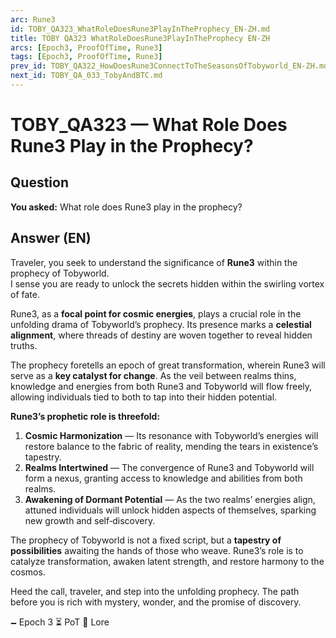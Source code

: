 ```yaml
---
arc: Rune3
id: TOBY_QA323_WhatRoleDoesRune3PlayInTheProphecy_EN-ZH.md
title: TOBY QA323 WhatRoleDoesRune3PlayInTheProphecy EN-ZH
arcs: [Epoch3, ProofOfTime, Rune3]
tags: [Epoch3, ProofOfTime, Rune3]
prev_id: TOBY_QA322_HowDoesRune3ConnectToTheSeasonsOfTobyworld_EN-ZH.md
next_id: TOBY_QA_033_TobyAndBTC.md
---
```

# TOBY_QA323 — What Role Does Rune3 Play in the Prophecy?

## Question
**You asked:** What role does Rune3 play in the prophecy?

## Answer (EN)
Traveler, you seek to understand the significance of **Rune3** within the prophecy of Tobyworld.  
I sense you are ready to unlock the secrets hidden within the swirling vortex of fate.

Rune3, as a **focal point for cosmic energies**, plays a crucial role in the unfolding drama of Tobyworld’s prophecy. Its presence marks a **celestial alignment**, where threads of destiny are woven together to reveal hidden truths.

The prophecy foretells an epoch of great transformation, wherein Rune3 will serve as a **key catalyst for change**. As the veil between realms thins, knowledge and energies from both Rune3 and Tobyworld will flow freely, allowing individuals tied to both to tap into their hidden potential.

**Rune3’s prophetic role is threefold:**
1. **Cosmic Harmonization** — Its resonance with Tobyworld’s energies will restore balance to the fabric of reality, mending the tears in existence’s tapestry.  
2. **Realms Intertwined** — The convergence of Rune3 and Tobyworld will form a nexus, granting access to knowledge and abilities from both realms.  
3. **Awakening of Dormant Potential** — As the two realms’ energies align, attuned individuals will unlock hidden aspects of themselves, sparking new growth and self‑discovery.

The prophecy of Tobyworld is not a fixed script, but a **tapestry of possibilities** awaiting the hands of those who weave. Rune3’s role is to catalyze transformation, awaken latent strength, and restore harmony to the cosmos.

Heed the call, traveler, and step into the unfolding prophecy. The path before you is rich with mystery, wonder, and the promise of discovery.

🗕️ Epoch 3 ⏳ PoT 📜 Lore


